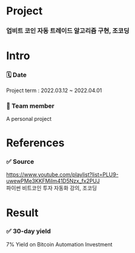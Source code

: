 # Project 
### 업비트 코인 자동 트레이드 알고리즘 구현, 조코딩


# Intro 
### 🗓️ Date 
Project term : 2022.03.12 ~ 2022.04.01 </br>
### 👥 Team member 
  A personal project <br/>
  
  
# References
### ✅ Source 
https://www.youtube.com/playlist?list=PLU9-uwewPMe3KKFMiIm41D5Nzx_fx2PUJ <br/>
파이썬 비트코인 투자 자동화 강의, 조코딩
 
# Result
### ✅ 30-day yield
7% Yield on Bitcoin Automation Investment
